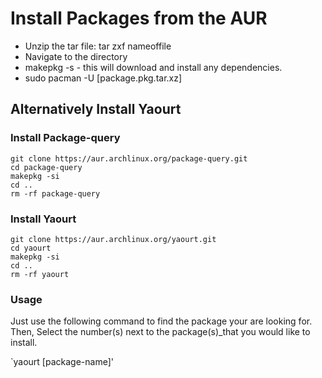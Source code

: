 # Install Packages from the AUR

-   Unzip the tar file: tar zxf nameoffile
-   Navigate to the directory
-   makepkg -s - this will download and install any dependencies.
-   sudo pacman -U [package.pkg.tar.xz]

## Alternatively Install Yaourt

### Install Package-query

```
git clone https://aur.archlinux.org/package-query.git
cd package-query
makepkg -si
cd ..
rm -rf package-query
```


### Install Yaourt

```
git clone https://aur.archlinux.org/yaourt.git
cd yaourt
makepkg -si
cd .. 
rm -rf yaourt
```


### Usage

Just use the following command to find the package your are looking for. Then, Select the number(s) next to the package(s)_that you would like to install.

`yaourt [package-name]'

